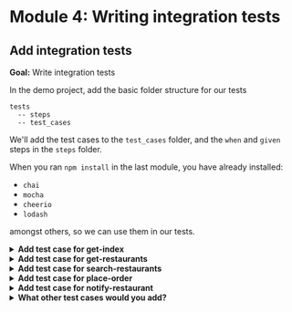 # Module 4: Writing integration tests

## Add integration tests

**Goal:** Write integration tests

In the demo project, add the basic folder structure for our tests

```
tests
  -- steps
  -- test_cases
```

We'll add the test cases to the `test_cases` folder, and the `when` and `given` steps in the `steps` folder.

When you ran `npm install` in the last module, you have already installed:

* `chai`
* `mocha`
* `cheerio`
* `lodash`

amongst others, so we can use them in our tests.

<details>
<summary><b>Add test case for get-index</b></summary><p>

1. Add `get-index.test.js` file under `test_cases`

2. Modify `get-index.test.js` to the following

```javascript
const { expect } = require('chai')
const cheerio = require('cheerio')
const when = require('../steps/when')

describe(`When we invoke the GET / endpoint`, () => {
  it(`Should return the index page with 8 restaurants`, async () => {
    const res = await when.we_invoke_get_index()

    expect(res.statusCode).to.equal(200)
    expect(res.headers['content-type']).to.equal('text/html; charset=UTF-8')
    expect(res.body).to.not.be.null

    const $ = cheerio.load(res.body)
    const restaurants = $('.restaurant', '#restaurantsUl')
    expect(restaurants.length).to.equal(8)
  })
})
```

3. Add `when.js` file under `steps`

4. Modify `when.js` to the following

```javascript
const APP_ROOT = '../../'
const _ = require('lodash')

const viaHandler = async (event, functionName) => {
  const handler = require(`${APP_ROOT}/functions/${functionName}`).handler

  const context = {}
  const response = await handler(event, context)
  const contentType = _.get(response, 'headers.content-type', 'application/json');
  if (response.body && contentType === 'application/json') {
    response.body = JSON.parse(response.body);
  }
  return response
}

const we_invoke_get_index = () => viaHandler({}, 'get-index')

module.exports = {
  we_invoke_get_index
}
```

5. In your `package.json` you already have the following `scripts`

```json
"scripts": {
  "sls": "serverless",
  "test": "TEST_MODE=handler ./node_modules/.bin/mocha tests/test_cases --reporter spec --timeout 5000",
  "acceptance": "TEST_MODE=http ./node_modules/.bin/mocha tests/test_cases --reporter spec --timeout 5000"
},
```

Which lets you run the integration tests with

`npm run test`

and see that the test fails with the error 

```
1) When we invoke the GET / endpoint
      Should return the index page with 8 restaurants:
   TypeError [ERR_INVALID_ARG_TYPE]: The "urlObject" argument must be one of type Object or string. Received type undefined
```

The `get-index` function needs a number of environment variables.

6. Add `init.js` under `steps` folder

7. Modify `init.js` to the following (using the deployed API Gateway url for the `restaurants_api` environment variable, and use the DynamoDB table you created). **Don't forget to put your name in the table name**.

```javascript
let initialized = false

const init = async () => {
  if (initialized) {
    return
  }

  process.env.restaurants_api   = "https://xxx.execute-api.eu-west-1.amazonaws.com/dev/restaurants"
  process.env.restaurants_table = "restaurants-dev-<PUT YOUR NAME HERE>"
  process.env.AWS_REGION        = "eu-west-1"
  
  initialized = true
}

module.exports = {
  init
}
```

8. Open `test_cases/get-index.test.js`, and require the `init` module at the top

```javascript
const { init } = require('../steps/init')
```

and then modify the `decribe` with a `before` step

```javascript
describe(`When we invoke the GET / endpoint`, () => {
  before(async () => await init())

  it(`Should return the index page with 8 restaurants`, async () => {
```

9. Run the integration test again

`npm run test`

and see that the test passes

```
  When we invoke the GET / endpoint
loading index.html...
loaded
    ✓ Should return the index page with 8 restaurants (449ms)


  1 passing (467ms)
```

</p></details>

<details>
<summary><b>Add test case for get-restaurants</b></summary><p>

1. Add `get-restaurants.test.js` under `test_cases`

2. Modify `get-restaurants.js` to the following

```javascript
const { expect } = require('chai')
const { init } = require('../steps/init')
const when = require('../steps/when')

describe(`When we invoke the GET /restaurants endpoint`, () => {
  before(async () => await init())

  it(`Should return an array of 8 restaurants`, async () => {
    let res = await when.we_invoke_get_restaurants()

    expect(res.statusCode).to.equal(200)
    expect(res.body).to.have.lengthOf(8)

    for (let restaurant of res.body) {
      expect(restaurant).to.have.property('name')
      expect(restaurant).to.have.property('image')
    }
  })
})
```

3. Open `when.js` and add a `we_invoke_get_restaurants` function

```javascript
const we_invoke_get_restaurants = () => viaHandler({}, 'get-restaurants')
```

and update `module.exports` at the bottom to include this new function

```javascript
module.exports = {
  we_invoke_get_index,
  we_invoke_get_restaurants
}
```

4. Run the integration test

`npm run test`

and see that the tests pass

```
  When we invoke the GET / endpoint
loading index.html...
loaded
    ✓ Should return the index page with 8 restaurants (371ms)

  When we invoke the GET /restaurants endpoint
    ✓ Should return an array of 8 restaurants (451ms)


  2 passing (839ms)
```

</p></details>

<details>
<summary><b>Add test case for search-restaurants</b></summary><p>

1. Add `search-restaurants.test.js` under `test_cases`

2. Modify `search-restaurants.js` to the following

```javascript
const { expect } = require('chai')
const { init } = require('../steps/init')
const when = require('../steps/when')

describe(`When we invoke the POST /restaurants/search endpoint with theme 'cartoon'`, () => {
  before(async () => await init())

  it(`Should return an array of 4 restaurants`, async () => {
    let res = await when.we_invoke_search_restaurants('cartoon')

    expect(res.statusCode).to.equal(200)
    expect(res.body).to.have.lengthOf(4)

    for (let restaurant of res.body) {
      expect(restaurant).to.have.property('name')
      expect(restaurant).to.have.property('image')
    }
  })
})
```

3. Open `when.js` and add a `we_invoke_search_restaurants` function

```javascript
const we_invoke_search_restaurants = theme => {
  let event = { 
    body: JSON.stringify({ theme })
  }
  return viaHandler(event, 'search-restaurants')
}
```

and update the `module.exports` at the bottom of the file to include this new function

```javascript
module.exports = {
  we_invoke_get_index,
  we_invoke_get_restaurants,
  we_invoke_search_restaurants
}
```

4. Run the integration test

`npm run test`

and see that the tests pass

```
  When we invoke the GET / endpoint
loading index.html...
loaded
    ✓ Should return the index page with 8 restaurants (435ms)

  When we invoke the GET /restaurants endpoint
    ✓ Should return an array of 8 restaurants (440ms)

  When we invoke the POST /restaurants/search endpoint with theme 'cartoon'
    ✓ Should return an array of 4 restaurants (249ms)


  3 passing (1s)
```

</p></details>

<details>
<summary><b>Add test case for place-order</b></summary><p>

1. Add a file `place-order.test.js` to `test_cases` folder

2. Open `steps/init.js` and load `order_events_stream` as an environment variable. **Don't forget** to replace `yancui` with your name

```javascript
process.env.order_events_stream = 'orders-dev-yancui'
```

3. To avoid causing the side effect of actually pushing the `order_placed` event into the stream, we'll use the `mock-aws` library to mock out the AWSSDK.

Modify `test_cases/place-order.test.js` to the following

```javascript
const { expect } = require('chai')
const when = require('../steps/when')
const { init } = require('../steps/init')
const AWS = require('mock-aws')

describe(`When we invoke the POST /orders endpoint`, () => {
  let isEventPublished = false
  let resp

  before(async () => {
    await init()

    AWS.mock('Kinesis', 'putRecord', (req) => {
      isEventPublished = 
        req.StreamName === process.env.order_events_stream &&
        JSON.parse(req.Data).eventType === 'order_placed'

      return {
        promise: async () => {}
      }
    })

    resp = await when.we_invoke_place_order('Fangtasia')
  })

  after(() => AWS.restore('Kinesis', 'putRecord'))

  it(`Should return 200`, async () => {
    expect(resp.statusCode).to.equal(200)
  })

  it(`Should publish a message to Kinesis stream`, async () => {
    expect(isEventPublished).to.be.true
  })
})
```

4. Open `steps/when.js` and add a new `we_invoke_place_order` function

```javascript
const we_invoke_place_order = async (restaurantName) => {
  const body = JSON.stringify({ restaurantName })
  return viaHandler({ body }, 'place-order')
}
```

and add it to the `module.exports` at the bottom

```javascript
module.exports = {
  we_invoke_get_index,
  we_invoke_get_restaurants,
  we_invoke_search_restaurants,
  we_invoke_place_order
}
```

5. Run integration tests

`npm run test`

and see that all 5 tests are passing

```
  When we invoke the GET / endpoint
loading index.html...
loaded
    ✓ Should return the index page with 8 restaurants (227ms)

  When we invoke the GET /restaurants endpoint
    ✓ Should return an array of 8 restaurants (1024ms)

  When we invoke the POST /orders endpoint
placing order ID [13fc254e-380e-56fb-8c32-b517f9cf669a] to [Fangtasia]
published 'order_placed' event into Kinesis
    ✓ Should return 200
    ✓ Should publish a message to Kinesis stream

  When we invoke the POST /restaurants/search endpoint with theme 'cartoon'
    ✓ Should return an array of 4 restaurants (71ms)


  5 passing (1s)
```

</p></details>

<details>
<summary><b>Add test case for notify-restaurant</b></summary><p>

1. Open `steps/init.js` and add `restaurant_notification_topic` as an environment variable. **Don't forget** to change `yancui` to your name.

```javascript
process.env.restaurant_notification_topic = 'restaurants-dev-yancui'
```

2. Open `steps/when.js` and add a `we_invoke_notify_restaurant` function

```javascript
const we_invoke_notify_restaurant = async (...events) => {
  return viaHandler(toKinesisEvent(events), 'notify-restaurant')
}
```

and then add a `toKinesisEvent` function

```javascript
const toKinesisEvent = events => {
  const records = events.map(event => {
    const data = Buffer.from(JSON.stringify(event)).toString('base64')
    return {
      "eventID": "shardId-000000000000:49545115243490985018280067714973144582180062593244200961",
      "eventVersion": "1.0",
      "kinesis": {
        "approximateArrivalTimestamp": 1428537600,
        "partitionKey": "partitionKey-3",
        "data": data,
        "kinesisSchemaVersion": "1.0",
        "sequenceNumber": "49545115243490985018280067714973144582180062593244200961"
      },
      "invokeIdentityArn": "arn:aws:iam::EXAMPLE",
      "eventName": "aws:kinesis:record",
      "eventSourceARN": "arn:aws:kinesis:EXAMPLE",
      "eventSource": "aws:kinesis",
      "awsRegion": "us-east-1"
    }
  })

  return {
    Records: records
  }
}
```

and add the `we_invoke_notify_restaurant` function to the `module.exports` at the bottom

```javascript
module.exports = {
  we_invoke_get_index,
  we_invoke_get_restaurants,
  we_invoke_search_restaurants,
  we_invoke_place_order,
  we_invoke_notify_restaurant
}
```

3. Add a file `notify-restaurant.test.js` to the `test_cases` folder

4. Modify `test_cases/notify-restaurant.js` to the following

```javascript
const { expect } = require('chai')
const { init } = require('../steps/init')
const when = require('../steps/when')
const AWS = require('mock-aws')
const chance = require('chance').Chance()

describe(`When we invoke the notify-restaurant function`, () => {
  let isEventPublished = false
  let isNotified = false

  before(async () => {
    await init()

    AWS.mock('Kinesis', 'putRecord', (req) => {
      isEventPublished = 
        req.StreamName === process.env.order_events_stream &&
        JSON.parse(req.Data).eventType === 'restaurant_notified'

      return {
        promise: async () => {}
      }
    })

    AWS.mock('SNS', 'publish', (req) => {
      isNotified = 
        req.TopicArn === process.env.restaurant_notification_topic &&
        JSON.parse(req.Message).eventType === 'order_placed'

      return {
        promise: async () => {}
      }
    })

    const event = {
      orderId: chance.guid(),
      userEmail: chance.email(),
      restaurantName: 'Fangtasia',
      eventType: 'order_placed'
    }
    await when.we_invoke_notify_restaurant(event)
  })

  after(() => {
    AWS.restore('Kinesis', 'putRecord')
    AWS.restore('SNS', 'publish')
  })

  it(`Should publish message to SNS`, async () => {
    expect(isNotified).to.be.true
  })

  it(`Should publish event to Kinesis`, async () => {
    expect(isEventPublished).to.be.true
  })
})
```

5. Run integration tests

`npm run test`

and see that the new test is failing

```
1) When we invoke the notify-restaurant function
      "before all" hook:
   TypeError: Cannot read property 'body' of undefined
```

because our `notify-restaurant` doesn't return any response, because it doesn't need to.

6. Open `steps/when.js` and reaplce the `viaHandler` function with the following

```javascript
const viaHandler = async (event, functionName) => {
  const handler = require(`${APP_ROOT}/functions/${functionName}`).handler
  console.log(`invoking via handler function ${functionName}`)

  const context = {}
  const response = await handler(event, context)
  const contentType = _.get(response, 'headers.content-type', 'application/json');
  if (_.get(response, 'body') && contentType === 'application/json') {
    response.body = JSON.parse(response.body);
  }
  return response
}
```

7. Rerun the integration tests

`npm run test`

and see that all tests are passing now

```
  When we invoke the GET / endpoint
invoking via handler function get-index
loading index.html...
loaded
    ✓ Should return the index page with 8 restaurants (204ms)

  When we invoke the GET /restaurants endpoint
invoking via handler function get-restaurants
    ✓ Should return an array of 8 restaurants (385ms)

  When we invoke the notify-restaurant function
invoking via handler function notify-restaurant
notified restaurant [Fangtasia] of order [4a6058f2-14e8-5a61-9b23-c3e980fa04e7]
published 'restaurant_notified' event to Kinesis
    ✓ Should publish message to SNS
    ✓ Should publish event to Kinesis

  When we invoke the POST /orders endpoint
invoking via handler function place-order
placing order ID [680c6239-1c97-569e-b78d-a1d95e339a6f] to [Fangtasia]
published 'order_placed' event into Kinesis
    ✓ Should return 200
    ✓ Should publish a message to Kinesis stream

  When we invoke the POST /restaurants/search endpoint with theme 'cartoon'
invoking via handler function search-restaurants
    ✓ Should return an array of 4 restaurants (66ms)


  7 passing (689ms)
```

</p></details>

<details>
<summary><b>What other test cases would you add?</b></summary><p>

</p></details>
